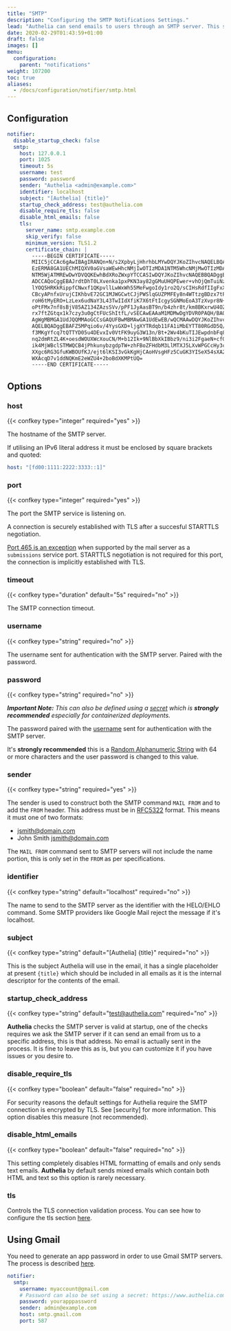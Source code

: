 ```yaml
---
title: "SMTP"
description: "Configuring the SMTP Notifications Settings."
lead: "Authelia can send emails to users through an SMTP server. This section describes how to configure this."
date: 2020-02-29T01:43:59+01:00
draft: false
images: []
menu:
  configuration:
    parent: "notifications"
weight: 107200
toc: true
aliases:
  - /docs/configuration/notifier/smtp.html
---
```



## Configuration

```yaml
notifier:
  disable_startup_check: false
  smtp:
    host: 127.0.0.1
    port: 1025
    timeout: 5s
    username: test
    password: password
    sender: "Authelia <admin@example.com>"
    identifier: localhost
    subject: "[Authelia] {title}"
    startup_check_address: test@authelia.com
    disable_require_tls: false
    disable_html_emails: false
    tls:
      server_name: smtp.example.com
      skip_verify: false
      minimum_version: TLS1.2
      certificate_chain: |
        -----BEGIN CERTIFICATE-----
        MIIC5jCCAc6gAwIBAgIRANQn+N/s2XpbyLjHhrhbLMYwDQYJKoZIhvcNAQELBQAw
        EzERMA8GA1UEChMIQXV0aGVsaWEwHhcNMjIwOTIzMDA1NTM5WhcNMjMwOTIzMDA1
        NTM5WjATMREwDwYDVQQKEwhBdXRoZWxpYTCCASIwDQYJKoZIhvcNAQEBBQADggEP
        ADCCAQoCggEBAJrdtDhT0LXvenka1pxPKN3ay82gGMuUHQPEwer+vhOjQmTuiNzz
        lYOQ5HRKkRippfCNwxf1QKpvllLwWxWh55MeFwgoIdy1ro2Q/sCIHsRdfIIgFxXu
        CBcyAPnfxUrujCIKhbvE72GC1MJWGCwtCJjPWSlqGUZPMFEy8n4WTtzgBDzx7tPU
        roH6tMyERO+LzLex6udNaY3L43TwIIdXfiK7X6tFtIcgySGNMoEoA3TzXvpr8N+5
        oPtFMx7nf8sBjV85AZ134ZAzsSVv/pPF1JyAasBT9n/b4zhr8t/km8BKxrwU4OZ6
        rx7ftZGtqx1k7czy3u0gCtFUcShItfL/vSECAwEAAaM1MDMwDgYDVR0PAQH/BAQD
        AgWgMBMGA1UdJQQMMAoGCCsGAQUFBwMBMAwGA1UdEwEB/wQCMAAwDQYJKoZIhvcN
        AQELBQADggEBAFZ5MPqio6v/4YysGXD+ljgXYTRdqb11FA1iMbEYTT80RGdD5Q/D
        f3MKgYfcq7tQTTYD05u4DEvxIv0VtFK9uyG3W13n/Bt+2Wv4bKuTIJEwpdnbFq8G
        nq2dmRtZL4K+oesdWOUXWcXouCN/M+b12Ik+9NlBbXkIBbz9/ni3i2FgaeN+cfGE
        ik4MjWBclSTMWQCB4jPhkunybzgdpTW+zhFBoZFHdbM3LlMTXJ5LXvWPGCcHy3c+
        XXgc6RG3GfuKWBOUfKJ/ejt6lKSI3vGkKgHjCAoHVsgHFz5CuGK3YISeX54sXA2D
        WXAcqD7v1ddNQKmE2eWZU4+2boBdXKMPtUQ=
        -----END CERTIFICATE-----
```

## Options

### host

{{< confkey type="integer" required="yes" >}}

The hostname of the SMTP server.

If utilising an IPv6 literal address it must be enclosed by square brackets and quoted:

```yaml
host: "[fd00:1111:2222:3333::1]"
```

### port

{{< confkey type="integer" required="yes" >}}

The port the SMTP service is listening on.

A connection is securely established with TLS after a succesful STARTTLS negotiation.

[Port 465 is an exception][docs-security-smtp-port] when supported by the mail server as a `submissions` service port.
STARTTLS negotiation is not required for this port, the connection is implicitly established with TLS.

[docs-security-smtp-port]: ../../overview/security/measures.md#smtp-ports

### timeout

{{< confkey type="duration" default="5s" required="no" >}}

The SMTP connection timeout.

### username

{{< confkey type="string" required="no" >}}

The username sent for authentication with the SMTP server. Paired with the password.

### password

{{< confkey type="string" required="no" >}}

*__Important Note:__ This can also be defined using a [secret](../methods/secrets.md) which is __strongly recommended__
especially for containerized deployments.*

The password paired with the [username](#username) sent for authentication with the SMTP server.

It's __strongly recommended__ this is a
[Random Alphanumeric String](../miscellaneous/guides.md#generating-a-random-alphanumeric-string) with 64 or more
characters and the user password is changed to this value.

### sender

{{< confkey type="string" required="yes" >}}

The sender is used to construct both the SMTP command `MAIL FROM` and to add the `FROM` header. This address must be
in [RFC5322](https://www.rfc-editor.org/rfc/rfc5322.html#section-3.4) format. This means it must one of two formats:

* jsmith@domain.com
* John Smith <jsmith@domain.com>

The `MAIL FROM` command sent to SMTP servers will not include the name portion, this is only set in the `FROM` as per
specifications.

### identifier

{{< confkey type="string" default="localhost" required="no" >}}

The name to send to the SMTP server as the identifier with the HELO/EHLO command. Some SMTP providers like Google Mail
reject the message if it's localhost.

### subject

{{< confkey type="string" default="[Authelia] {title}" required="no" >}}

This is the subject Authelia will use in the email, it has a single placeholder at present `{title}` which should
be included in all emails as it is the internal descriptor for the contents of the email.

### startup_check_address

{{< confkey type="string" default="test@authelia.com" required="no" >}}

__Authelia__ checks the SMTP server is valid at startup, one of the checks requires we ask the SMTP server if it can
send an email from us to a specific address, this is that address. No email is actually sent in the process. It is fine
to leave this as is, but you can customize it if you have issues or you desire to.

### disable_require_tls

{{< confkey type="boolean" default="false" required="no" >}}

For security reasons the default settings for Authelia require the SMTP connection is encrypted by TLS. See [security]
for more information. This option disables this measure (not recommended).

### disable_html_emails

{{< confkey type="boolean" default="false" required="no" >}}

This setting completely disables HTML formatting of emails and only sends text emails. __Authelia__ by default sends
mixed emails which contain both HTML and text so this option is rarely necessary.

### tls

Controls the TLS connection validation process. You can see how to configure the tls section
[here](../prologue/common.md#tls-configuration).

## Using Gmail

You need to generate an app password in order to use Gmail SMTP servers. The process is described
[here](https://support.google.com/accounts/answer/185833?hl=en).

```yaml
notifier:
  smtp:
    username: myaccount@gmail.com
    # Password can also be set using a secret: https://www.authelia.com/configuration/methods/secrets/
    password: yourapppassword
    sender: admin@example.com
    host: smtp.gmail.com
    port: 587
```
